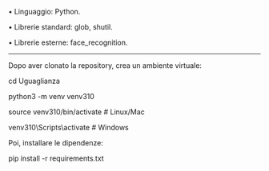 • Linguaggio: Python.

• Librerie standard: glob, shutil.

• Librerie esterne: face_recognition.

---

Dopo aver clonato la repository, crea un ambiente virtuale:

cd Uguaglianza

python3 -m venv venv310

source venv310/bin/activate  # Linux/Mac

venv310\Scripts\activate     # Windows

Poi, installare le dipendenze:

pip install -r requirements.txt
